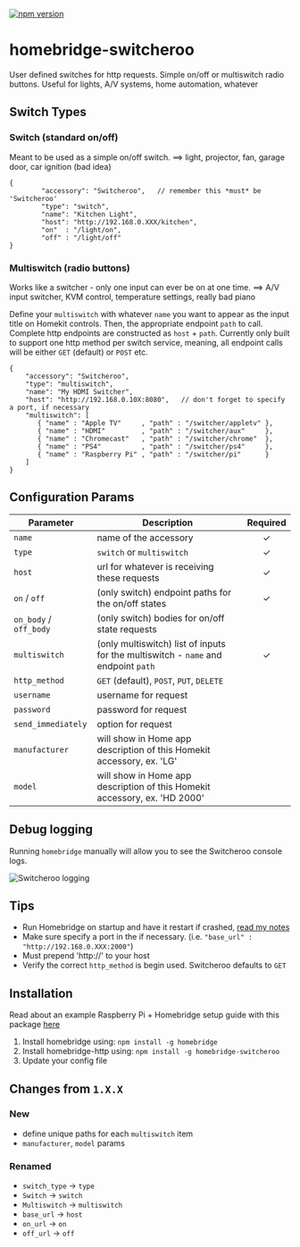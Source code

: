 [![npm version](https://badge.fury.io/js/homebridge-switcheroo.svg)](https://badge.fury.io/js/homebridge-switcheroo)

# homebridge-switcheroo
User defined switches for http requests. Simple on/off or multiswitch radio buttons. Useful for lights, A/V systems, home automation, whatever


## Switch Types

### Switch (standard on/off)
Meant to be used as a simple on/off switch. 
 ==> light, projector, fan, garage door, car ignition (bad idea)

```
{
        "accessory": "Switcheroo",   // remember this *must* be 'Switcheroo'
        "type": "switch",
        "name": "Kitchen Light",
        "host": "http://192.168.0.XXX/kitchen",
        "on"  : "/light/on",
        "off" : "/light/off"
}
```

### Multiswitch (radio buttons)
Works like a switcher - only one input can ever be on at one time.
 ==> A/V input switcher, KVM control, temperature settings, really bad piano

Define your `multiswitch` with whatever `name` you want to appear as the input title on Homekit controls. Then, the appropriate endpoint `path` to call. Complete http endpoints are constructed as `host` + `path`.
Currently only built to support one http method per switch service, meaning, all endpoint calls will be either `GET` (default) or `POST` etc.
```
{
    "accessory": "Switcheroo",
    "type": "multiswitch",
    "name": "My HDMI Switcher",
    "host": "http://192.168.0.10X:8080",   // don't forget to specify a port, if necessary
    "multiswitch": [
       { "name" : "Apple TV"     , "path" : "/switcher/appletv" },
       { "name" : "HDMI"         , "path" : "/switcher/aux"     },
       { "name" : "Chromecast"   , "path" : "/switcher/chrome"  },
       { "name" : "PS4"          , "path" : "/switcher/ps4"     },
       { "name" : "Raspberry Pi" , "path" : "/switcher/pi"      }
    ]
}
```


## Configuration Params

|        Parameter       |                                     Description                                     | Required |
| -----------------------| ----------------------------------------------------------------------------------- |:--------:|
| `name`                 | name of the accessory                                                               |     ✓    |
| `type`                 | `switch` or `multiswitch`                                                           |     ✓    |
| `host`                 | url for whatever is receiving these requests                                        |     ✓    |
| `on` / `off`           | (only switch)  endpoint paths for the on/off states                                 |     ✓    |
| `on_body` / `off_body` | (only switch)  bodies for on/off state requests                                     |          |
| `multiswitch`          | (only multiswitch)  list of inputs for the multiswitch - `name` and endpoint `path` |     ✓    |
| `http_method`          | `GET` (default), `POST`,  `PUT`, `DELETE`                                           |          |
| `username`             | username for request                                                                |          |
| `password`             | password for request                                                                |          |
| `send_immediately`     | option for request                                                                  |          |
| `manufacturer`         | will show in Home app description of this Homekit accessory, ex. 'LG'               |          |
| `model`                | will show in Home app description of this Homekit accessory, ex. 'HD 2000'          |          |



## Debug logging

Running `homebridge` manually will allow you to see the Switcheroo console logs.

![Switcheroo logging](https://github.com/chriszelazo/homebridge-switcheroo/raw/master/logging.png) 


## Tips

  - Run Homebridge on startup and have it restart if crashed, [read my notes](https://github.com/chriszelazo/Apartment-Homebridge-Setup#auto-restart-homebridge-after-a-crash)
  - Make sure specify a port in the if necessary. (i.e. `"base_url" : "http://192.168.0.XXX:2000"`)
  - Must prepend 'http://' to your host
  - Verify the correct `http_method` is begin used. Switcheroo defaults to `GET`

## Installation
Read about an example Raspberry Pi + Homebridge setup guide with this package [here](https://github.com/chriszelazo/Apartment-Homebridge-Setup)

1. Install homebridge using: `npm install -g homebridge`
2. Install homebridge-http using: `npm install -g homebridge-switcheroo`
3. Update your config file


## Changes from `1.X.X`

###  New 
 - define unique paths for each `multiswitch` item
 - `manufacturer`, `model` params

### Renamed
 - `switch_type` -> `type`
 - `Switch`      -> `switch`
 - `Multiswitch` -> `multiswitch`
 - `base_url`    -> `host`
 - `on_url`      -> `on`
 - `off_url`     -> `off`

